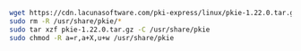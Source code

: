 ﻿```sh
wget https://cdn.lacunasoftware.com/pki-express/linux/pkie-1.22.0.tar.gz
sudo rm -R /usr/share/pkie/*
sudo tar xzf pkie-1.22.0.tar.gz -C /usr/share/pkie
sudo chmod -R a=r,a+X,u+w /usr/share/pkie
```
